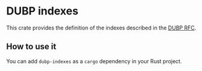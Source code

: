# DUBP indexes

This crate provides the definition of the indexes described in the [DUBP RFC](dubp-latest-rfc).

[dubp-latest-rfc]: https://git.duniter.org/nodes/common/doc/blob/master/rfc/0009_Duniter_Blockchain_Protocol_V11.md

## How to use it

You can add `dubp-indexes` as a `cargo` dependency in your Rust project.
